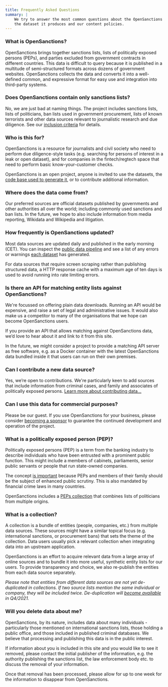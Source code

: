 ```yaml
---
title: Frequently Asked Questions
summary: |
    We try to answer the most common questions about the OpenSanctions project,
    the dataset it produces and our content policies.
---
```


### What is OpenSanctions?

OpenSanctions brings together sanctions lists, lists of politically exposed persons (PEPs), and parties excluded from government contracts in different countries. This data is difficult to query because it is published in a multitude of semi-structured formats across dozens of government websites. OpenSanctions collects the data and converts it into a well-defined common, and expressive format for easy use and integration into third-party systems.


### Does OpenSanctions contain only sanctions lists?

No, we are just bad at naming things. The project includes sanctions lists, lists of politicians, ban lists used in government procurement, lists of known terrorists and other data sources relevant to journalistic research and due diligence. See our [inclusion criteria](/docs/contribute/#criteria) for details.


### Who is this for?

OpenSanctions is a resource for journalists and civil society who need to perform due diligence-style tasks (e.g. searching for persons of interest in a leak or open dataset), and for companies in the fintech/regtech space that need to perform basic know-your-customer checks.

OpenSanctions is an open project, anyone is invited to use the datasets, the [code base used to generate it](https://github.com/pudo/opensanctions), or to contribute additional information.


### Where does the data come from?

Our preferred sources are official datasets published by governments and other authorities all over the world; including commonly used sanctions and ban lists. In the future, we hope to also include information from media reporting, Wikidata and Wikipedia and litigation.


### <a id="updates"></a> How frequently is OpenSanctions updated?

Most data sources are updated daily and published in the early morning (CET). You can inspect the [public data pipeline](https://github.com/pudo/opensanctions/actions/workflows/production.yml) and see a list of any errors or warnings [each dataset](/datasets/) has generated. 

For data sources that require screen scraping rather than publishing structured data, a HTTP response cache with a maximum age of ten days is used to avoid running into rate limiting errors.


### <a id="api"></a> Is there an API for matching entity lists against OpenSanctions?

We're focussed on offering plain data downloads. Running an API would be expensive, and raise a set of legal and administrative issues. It would also make us a competitor to many of the organisations that we hope can become OpenSanctions users.

If you provide an API that allows matching against OpenSanctions data, we’d love to hear about it and link to it from this site.

In the future, we might consider a project to provide a matching API server as free software, e.g. as a Docker container with the latest OpenSanctions data bundled inside it that users can run on their own premises.


### Can I contribute a new data source?

Yes, we’re open to contributions. We're particularly keen to add sources that include information from criminal cases, and family and associates of politically exposed
persons. [Learn more about contributing data...](/docs/contribute/)


### Can I use this data for commercial purposes?

Please be our guest. If you use OpenSanctions for your business, please consider [becoming a sponsor](/sponsor/) to guarantee the continued development and operation of the project.


### <a id="peps"></a> What is a politically exposed person (PEP)?

Politically exposed persons (PEP) is a term from the banking industry to describe individuals
who have been entrusted with a prominent public function. This might include a members of
cabinets, parliaments, senior public servants or people that run state-owned companies.

The concept [is important](https://www.fatf-gafi.org/media/fatf/documents/recommendations/guidance-pep-rec12-22.pdf) because PEPs and members of their family should be the subject of enhanced public scrutiny. This is also mandated by financial crime laws in many countries.

OpenSanctions includes a [PEPs collection](/datasets/peps/) that combines lists of
politicians from multiple origins.

### <a id="collections"></a> What is a collection?

A collection is a bundle of entities (people, companies, etc.) from multiple data sources. These sources might have a similar topical focus (e.g. international sanctions, or procurement bans) that sets the theme of the collection. Data users usually pick a relevant collection when integrating data into an upstream application.

OpenSanctions is an effort to acquire relevant data from a large array of online sources and to bundle it into more useful, synthetic entity lists for our users. To provide transparency and choice, we also re-publish the entities from each data source separately.

*Please note that entities from different data sources are not yet de-duplicated in collections. If two source lists mention the same individual or company, they will be included twice. De-duplication will [become available](https://github.com/pudo/opensanctions/issues/86) in Q4/2021.*

### Will you delete data about me?

OpenSanctions, by its nature, includes data about many individuals - particularly those mentioned on international sanctions lists, those holding a public office, and those included in published criminal databases. We believe that processing and publishing this data is in
the public interest.

If information about you is included in this site and you would like to see it removed, please contact the initial publisher of the information, e.g. the authority publishing the sanctions list, the law enforcement body etc. to discuss the removal of your information. 

Once that removal has been processed, please allow for up to one week for the information to disappear from OpenSanctions.
